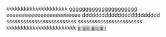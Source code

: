 kkkkkkkkkkkkkkkkkkkkk
ggggggggggggggggggggg
eeeeeeeeeeeeeeeeeeeeeeee
dddddddddddddddddddddddd
sssssssssssssssssssssssss
sssssssssssssssssssssss
kkkkkkkkkkkkkkkkkkkkkkkk
jjjjjjjjjjjjjjjjjjjjjj
